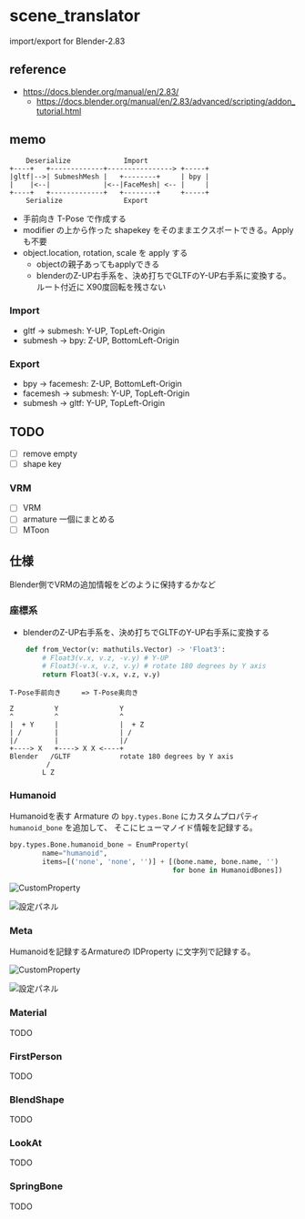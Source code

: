 # scene_translator

import/export for Blender-2.83

## reference

* https://docs.blender.org/manual/en/2.83/
  * https://docs.blender.org/manual/en/2.83/advanced/scripting/addon_tutorial.html


## memo

```
    Deserialize             Import
+----+   +-------------+----------------> +-----+
|gltf|-->| SubmeshMesh |   +--------+     | bpy |
|    |<--|             |<--|FaceMesh| <-- |     |
+----+   +-------------+   +--------+     +-----+
    Serialize               Export
```

* 手前向き T-Pose で作成する
* modifier の上から作った shapekey をそのままエクスポートできる。Apply も不要
* object.location, rotation, scale を apply する
  * objectの親子あってもapplyできる
  * blenderのZ-UP右手系を、決め打ちでGLTFのY-UP右手系に変換する。ルート付近に X90度回転を残さない

### Import

* gltf -> submesh: Y-UP, TopLeft-Origin
* submesh -> bpy: Z-UP, BottomLeft-Origin

### Export

* bpy -> facemesh: Z-UP, BottomLeft-Origin
* facemesh -> submesh: Y-UP, TopLeft-Origin
* submesh -> gltf: Y-UP, TopLeft-Origin

## TODO

* [ ] remove empty
* [ ] shape key

### VRM

* [ ] VRM
* [ ] armature 一個にまとめる
* [ ] MToon

## 仕様

Blender側でVRMの追加情報をどのように保持するかなど

### 座標系

* blenderのZ-UP右手系を、決め打ちでGLTFのY-UP右手系に変換する

``` py
    def from_Vector(v: mathutils.Vector) -> 'Float3':
        # Float3(v.x, v.z, -v.y) # Y-UP
        # Float3(-v.x, v.z, v.y) # rotate 180 degrees by Y axis
        return Float3(-v.x, v.z, v.y)
```

``` 
T-Pose手前向き     => T-Pose奥向き

Z          Y               Y
^          ^               ^
|  + Y     |               |  + Z
| /        |               | /
|/         |               |/
+----> X   +----> X X <----+
Blender   /GLTF            rotate 180 degrees by Y axis
         /
        L Z
```

### Humanoid

Humanoidを表す Armature の `bpy.types.Bone` にカスタムプロパティ `humanoid_bone` を追加して、
そこにヒューマノイド情報を記録する。

``` py
bpy.types.Bone.humanoid_bone = EnumProperty(
        name="humanoid",
        items=[('none', 'none', '')] + [(bone.name, bone.name, '')
                                        for bone in HumanoidBones])
```

![CustomProperty](documents/humanoid_bone.jpg)

![設定パネル](documents/humanoid_armature.jpg)

### Meta

Humanoidを記録するArmatureの IDProperty に文字列で記録する。

![CustomProperty](documents/meta_custom_property.jpg)

![設定パネル](documents/meta_panel.jpg)

### Material

TODO

### FirstPerson

TODO

### BlendShape

TODO

### LookAt

TODO

### SpringBone

TODO

